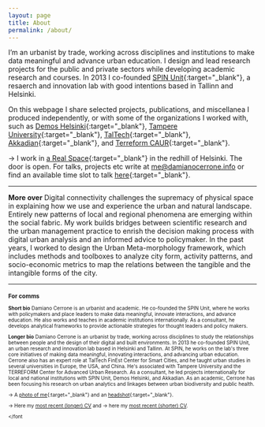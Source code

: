 ```yaml
---
layout: page
title: About
permalink: /about/
---
```


I’m an urbanist by trade, working across disciplines and institutions to make data meaningful and advance urban education. I design and lead research projects for the public and private sectors while developing academic research and courses. In 2013 I co-founded [SPIN Unit](https://www.spinunit.eu){:target="_blank"}, a resaerch and innovation lab with good intentions based in Tallinn and Helsinki.

On this webpage I share selected projects, publications, and miscellanea I produced independently, or with some of the organizations I worked with, such as [Demos Helsinki](https://demoshelsinki.fi){:target="_blank"}, [Tampere University](https://www.tuni.fi/en/about-us/faculty-built-environment){:target="_blank"}, [TalTech](https://taltech.ee/en/finest-centre-for-smart-cities){:target="_blank"}, [Akkadian](https://akkadian.eu/en){:target="_blank"}, and [Terreform CAUR](https://www.terreform.info){:target="_blank"}.

&rarr; I work in [a Real Space](https://goo.gl/maps/mjqjcATKGVqVoeaN6){:target="_blank"} in the redhill of Helsinki. The door is open. For talks, projects etc write  at [me@damianocerrone.info](me@damianocerrone.info) or find an available time slot to talk [here](https://fantastical.app/damianocerrone/meeting-op){:target="_blank"}.


---


**More over** Digital connectivity challenges the supremacy of physical space in explaining how we use and experience the urban and natural landscape. Entirely new patterns of local and regional phenomena are emerging within the social fabric. My work builds bridges between scientific research and the urban management practice to enrish the decision making process with digital urban analysis and an informed advice to policymaker. In the past years, I worked to design the Urban Meta-morphology framework, which includes methods and toolboxes to analyze city form, activity patterns, and socio-economic metrics to map the relations between the tangible and the intangible forms of the city.


---
<font size="-5">
  
### For comms

**Short bio** Damiano Cerrone is an urbanist and academic. He co-founded the SPIN Unit, where he works with policymakers and place leaders to make data meaningful, innovate interactions, and advance education. He also works and teaches in academic institutions internationally. As a consultant, he develops analytical frameworks to provide actionable strategies for thought leaders and policy makers.

**Longer bio** Damiano Cerrone is an urbanist by trade, working across disciplines to study the relationships between people and the design of their digital and built environments. In 2013 he co-founded SPIN Unit, an urban research and innovation lab based in Helsinki and Tallinn. At SPIN, he works on the lab's three core initiatives of making data meaningful, innovating interactions, and advancing urban education. Cerrone also has an expert role at TalTech FinEst Center for Smart Cities, and he taught urban studies in several universities in Europe, the USA, and China. He's associated with Tampere University and the TERREFORM Center for Advanced Urban Research.  As a consultant, he led projects internationally for local and national institutions with SPIN Unit, Demos Helsinki, and Akkadian. As an academic, Cerrone has been focusing his research on urban analytics and linkages between urban biodiversity and public health. 


&rarr; A [photo of me](https://www.dropbox.com/s/xgezyge4v9o91sb/damiano%20cerrone%20digital%20summit.jpeg?dl=0){:target="_blank"} and an [headshot](https://www.dropbox.com/s/swuy0j4qszfdbf0/Damiano%20short%20CV.pdf?dl=0){:target="_blank"}.

&rarr; Here my [most recent (longer) CV](https://www.dropbox.com/s/0eelcofrh5x1ny0/Damiano%20extended%20CV.pdf?dl=0) and &rarr; here my [most recent (shorter) CV](https://www.dropbox.com/s/swuy0j4qszfdbf0/Damiano%20short%20CV.pdf?dl=0).
  
</font

